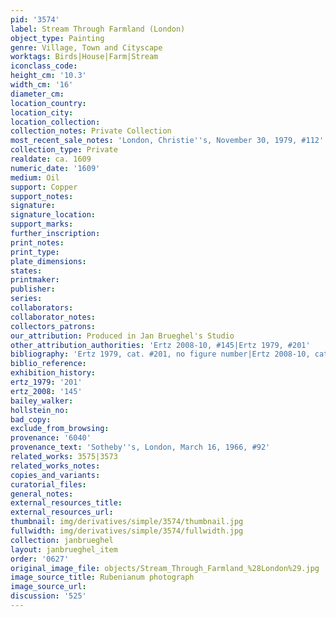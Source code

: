 ```yaml
---
pid: '3574'
label: Stream Through Farmland (London)
object_type: Painting
genre: Village, Town and Cityscape
worktags: Birds|House|Farm|Stream
iconclass_code:
height_cm: '10.3'
width_cm: '16'
diameter_cm:
location_country:
location_city:
location_collection:
collection_notes: Private Collection
most_recent_sale_notes: 'London, Christie''s, November 30, 1979, #112'
collection_type: Private
realdate: ca. 1609
numeric_date: '1609'
medium: Oil
support: Copper
support_notes:
signature:
signature_location:
support_marks:
further_inscription:
print_notes:
print_type:
plate_dimensions:
states:
printmaker:
publisher:
series:
collaborators:
collaborator_notes:
collectors_patrons:
our_attribution: Produced in Jan Brueghel's Studio
other_attribution_authorities: 'Ertz 2008-10, #145|Ertz 1979, #201'
bibliography: 'Ertz 1979, cat. #201, no figure number|Ertz 2008-10, cat. #145'
biblio_reference:
exhibition_history:
ertz_1979: '201'
ertz_2008: '145'
bailey_walker:
hollstein_no:
bad_copy:
exclude_from_browsing:
provenance: '6040'
provenance_text: 'Sotheby''s, London, March 16, 1966, #92'
related_works: 3575|3573
related_works_notes:
copies_and_variants:
curatorial_files:
general_notes:
external_resources_title:
external_resources_url:
thumbnail: img/derivatives/simple/3574/thumbnail.jpg
fullwidth: img/derivatives/simple/3574/fullwidth.jpg
collection: janbrueghel
layout: janbrueghel_item
order: '0627'
original_image_file: objects/Stream_Through_Farmland_%28London%29.jpg
image_source_title: Rubenianum photograph
image_source_url:
discussion: '525'
---
```

